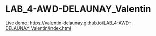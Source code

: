 # LAB_4-AWD-DELAUNAY_Valentin

Live demo: https://valentin-delaunay.github.io/LAB_4-AWD-DELAUNAY_Valentin/index.html

